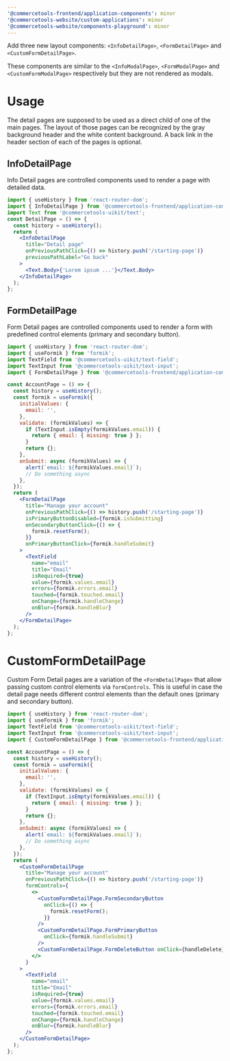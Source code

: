 ```yaml
---
'@commercetools-frontend/application-components': minor
'@commercetools-website/custom-applications': minor
'@commercetools-website/components-playground': minor
---
```


Add three new layout components: `<InfoDetailPage>`, `<FormDetailPage>` and `<CustomFormDetailPage>`.

These components are similar to the `<InfoModalPage>`, `<FormModalPage>` and `<CustomFormModalPage>` respectively but they are not rendered as modals.

# Usage

The detail pages are supposed to be used as a direct child of one of the main pages.
The layout of those pages can be recognized by the gray background header and the white content background. A back link in the header section of each of the pages is optional.

## InfoDetailPage

Info Detail pages are controlled components used to render a page with detailed data.

```jsx
import { useHistory } from 'react-router-dom';
import { InfoDetailPage } from '@commercetools-frontend/application-components';
import Text from '@commercetools-uikit/text';
const DetailPage = () => {
  const history = useHistory();
  return (
    <InfoDetailPage
      title="Detail page"
      onPreviousPathClick={() => history.push('/starting-page')}
      previousPathLabel="Go back"
    >
      <Text.Body>{'Lorem ipsum ...'}</Text.Body>
    </InfoDetailPage>
  );
};
```

## FormDetailPage

Form Detail pages are controlled components used to render a form with predefined control elements (primary and secondary button).

```jsx
import { useHistory } from 'react-router-dom';
import { useFormik } from 'formik';
import TextField from '@commercetools-uikit/text-field';
import TextInput from '@commercetools-uikit/text-input';
import { FormDetailPage } from '@commercetools-frontend/application-components';

const AccountPage = () => {
  const history = useHistory();
  const formik = useFormik({
    initialValues: {
      email: '',
    },
    validate: (formikValues) => {
      if (TextInput.isEmpty(formikValues.email)) {
        return { email: { missing: true } };
      }
      return {};
    },
    onSubmit: async (formikValues) => {
      alert(`email: ${formikValues.email}`);
      // Do something async
    },
  });
  return (
    <FormDetailPage
      title="Manage your account"
      onPreviousPathClick={() => history.push('/starting-page')}
      isPrimaryButtonDisabled={formik.isSubmitting}
      onSecondaryButtonClick={() => {
        formik.resetForm();
      }}
      onPrimaryButtonClick={formik.handleSubmit}
    >
      <TextField
        name="email"
        title="Email"
        isRequired={true}
        value={formik.values.email}
        errors={formik.errors.email}
        touched={formik.touched.email}
        onChange={formik.handleChange}
        onBlur={formik.handleBlur}
      />
    </FormDetailPage>
  );
};
```

# CustomFormDetailPage

Custom Form Detail pages are a variation of the `<FormDetailPage>` that allow passing custom control elements via `formControls`.
This is useful in case the detail page needs different control elements than the default ones (primary and secondary button).

```jsx
import { useHistory } from 'react-router-dom';
import { useFormik } from 'formik';
import TextField from '@commercetools-uikit/text-field';
import TextInput from '@commercetools-uikit/text-input';
import { CustomFormDetailPage } from '@commercetools-frontend/application-components';

const AccountPage = () => {
  const history = useHistory();
  const formik = useFormik({
    initialValues: {
      email: '',
    },
    validate: (formikValues) => {
      if (TextInput.isEmpty(formikValues.email)) {
        return { email: { missing: true } };
      }
      return {};
    },
    onSubmit: async (formikValues) => {
      alert(`email: ${formikValues.email}`);
      // Do something async
    },
  });
  return (
    <CustomFormDetailPage
      title="Manage your account"
      onPreviousPathClick={() => history.push('/starting-page')}
      formControls={
        <>
          <CustomFormDetailPage.FormSecondaryButton
            onClick={() => {
              formik.resetForm();
            }}
          />
          <CustomFormDetailPage.FormPrimaryButton
            onClick={formik.handleSubmit}
          />
          <CustomFormDetailPage.FormDeleteButton onClick={handleDelete} />
        </>
      }
    >
      <TextField
        name="email"
        title="Email"
        isRequired={true}
        value={formik.values.email}
        errors={formik.errors.email}
        touched={formik.touched.email}
        onChange={formik.handleChange}
        onBlur={formik.handleBlur}
      />
    </CustomFormDetailPage>
  );
};
```
